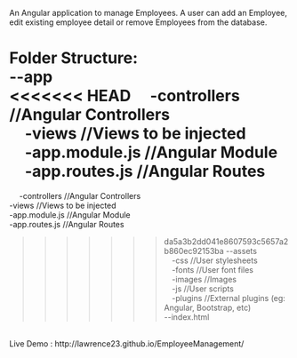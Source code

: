 An Angular application to manage Employees. A user can add an Employee, edit existing employee detail or remove Employees from the database.

Folder Structure:<br/>
--app<br/>
<<<<<<< HEAD
  &emsp;-controllers			//Angular Controllers<br/>
  &emsp;-views				//Views to be injected<br/>
  &emsp;-app.module.js    	//Angular Module<br/>
  &emsp;-app.routes.js    	//Angular Routes<br/>
=======
&emsp;  -controllers			//Angular Controllers<br/>
  -views				//Views to be injected<br/>
  -app.module.js    	//Angular Module<br/>
  -app.routes.js    	//Angular Routes<br/>
>>>>>>> da5a3b2dd041e8607593c5657a2b860ec92153ba
--assets<br/>
  &emsp;-css					//User stylesheets<br/>
  &emsp;-fonts				//User font files<br/>
  &emsp;-images				//Images<br/>
  &emsp;-js					//User scripts<br/>
  &emsp;-plugins				//External plugins (eg: Angular, Bootstrap, etc)<br/>
--index.html<br/>
<br/>
Live Demo : http://lawrence23.github.io/EmployeeManagement/
